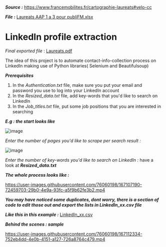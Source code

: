 ***Source :*** https://www.francemobilites.fr/cartographie-laureats#velo-cc

***File :*** [Laureats AAP 1 a 3 pour publiFM.xlsx](https://github.com/Haabiy/LinkedIn_profile_extraction/files/8638861/Laureats.AAP.1.a.3.pour.publiFM.2.xlsx)

# LinkedIn profile extraction
*Final exported file* : [Laureats.pdf](https://github.com/Haabiy/LinkedIn_profile_extraction/files/8601720/Laureats.pdf)


The idea of this project is to automate contact-info-collection process on LinkedIn making use of Python libraries( Selenium and Beautifulsoup)

***Prerequisites***
1. In the *Authentication.txt* file, make sure you put your email and password you use to log into your LinkedIn account
2. In the *Resized_data.txt* file, add key-words that you'd like to search on LinkedIn
3. In the *Job_titles.txt* file, put some job positions that you are interested in searching

***E.g : the start looks like***

![image](https://user-images.githubusercontent.com/76060198/167104904-e0af0a6b-ee6b-47d7-aa5c-56f9e5cd142e.png)

*Enter the number of pages you'd like to scrape per search result :*

![image](https://user-images.githubusercontent.com/76060198/167131193-39aee699-751c-4acb-b82c-1774b39f2743.png)

*Enter the number of key-words you'd like to search on LinkedIn :* have a look at ***Resized_data.txt***

***The whole process looks like :***

https://user-images.githubusercontent.com/76060198/167107190-72459703-29b0-4e9a-93fc-a5f9b62fe3b2.mp4

***You may have noticed some duplicates, dont worry, there is a section of code to edit those out and export the lists in LinkedIn_xx.csv file***

***Like this in this example :*** [LinkedIn_xx.csv](https://github.com/Haabiy/LinkedIn_profile_extraction/files/8639082/LinkedIn_xx.csv)

***Behind the scenes : sample***

https://user-images.githubusercontent.com/76060198/167112334-752eb4dd-4e0b-4151-a127-726a8764c479.mp4





